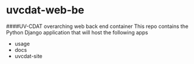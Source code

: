 uvcdat-web-be
=============

####UV-CDAT overarching web back end container
This repo contains the Python Django application that will host the
following apps
* usage
* docs
* uvcdat-site
